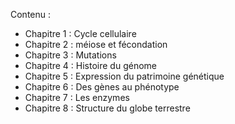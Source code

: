 Contenu :
- Chapitre 1 : Cycle cellulaire
- Chapitre 2 : méiose et fécondation
- Chapitre 3 : Mutations
- Chapitre 4 : Histoire du génome
- Chapitre 5 : Expression du patrimoine génétique
- Chapitre 6 : Des gènes au phénotype
- Chapitre 7 : Les enzymes
- Chapitre 8 : Structure du globe terrestre
